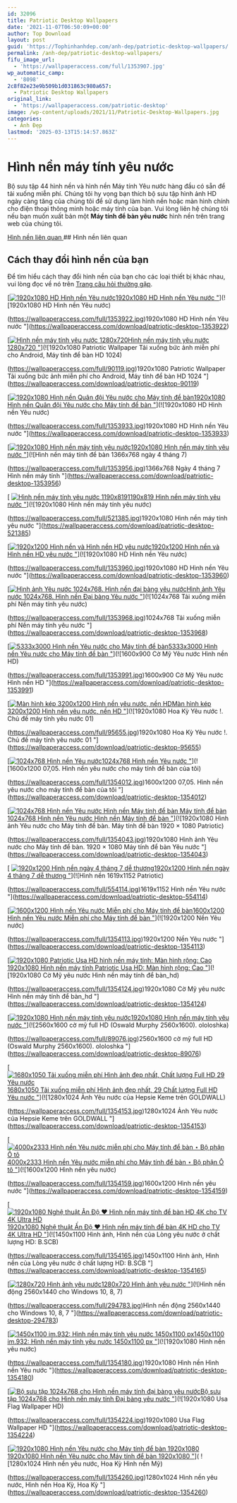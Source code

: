 ```yaml
---
id: 32096
title: Patriotic Desktop Wallpapers
date: '2021-11-07T06:50:09+00:00'
author: Top Download
layout: post
guid: 'https://Tophinhanhdep.com/anh-dep/patriotic-desktop-wallpapers/'
permalink: /anh-dep/patriotic-desktop-wallpapers/
fifu_image_url:
  - 'https://wallpaperaccess.com/full/1353907.jpg'
wp_automatic_camp:
  - '8098'
2c8f82e23e9b509b1d031863c980a657:
  - Patriotic Desktop Wallpapers
original_link:
  - 'https://wallpaperaccess.com/patriotic-desktop'
image: /wp-content/uploads/2021/11/Patriotic-Desktop-Wallpapers.jpg
categories:
  - Ảnh Đẹp
lastmod: '2025-03-13T15:14:57.863Z'
---
```

# Hình nền máy tính yêu nước

Bộ sưu tập 44 hình nền và hình nền Máy tính Yêu nước hàng đầu có sẵn để tải xuống miễn phí. Chúng tôi hy vọng bạn thích bộ sưu tập hình ảnh HD ngày càng tăng của chúng tôi để sử dụng làm hình nền hoặc màn hình chính cho điện thoại thông minh hoặc máy tính của bạn. Vui lòng liên hệ chúng tôi nếu bạn muốn xuất bản một **Máy tính để bàn yêu nước** hình nền trên trang web của chúng tôi.

[Hình nền liên quan ](#related) ## Hình nền liên quan

## Cách thay đổi hình nền của bạn

Để tìm hiểu cách thay đổi hình nền của bạn cho các loại thiết bị khác nhau, vui lòng đọc về nó trên [Trang câu hỏi thường gặp](https://tophinhanhdep.com/faq/).

  
[[![1920x1080 HD Hình nền Yêu nước](https://wallpaperaccess.com/full/1353907.jpg)1920x1080 HD Hình nền Yêu nước "](https://wallpaperaccess.com/download/patriotic-desktop-1353907)](![1920x1080 HD Hình nền Yêu nước)

(https://wallpaperaccess.com/full/1353922.jpg)1920x1080 HD Hình nền Yêu nước "](https://wallpaperaccess.com/download/patriotic-desktop-1353922)

[[![Hình nền máy tính yêu nước 1280x720](https://wallpaperaccess.com/full/1353931.jpg)Hình nền máy tính yêu nước 1280x720 "](https://wallpaperaccess.com/download/patriotic-desktop-1353931)](![1920x1080 Patriotic Wallpaper Tải xuống bức ảnh miễn phí cho Android, Máy tính để bàn HD 1024)

(https://wallpaperaccess.com/full/90119.jpg)1920x1080 Patriotic Wallpaper Tải xuống bức ảnh miễn phí cho Android, Máy tính để bàn HD 1024 "](https://wallpaperaccess.com/download/patriotic-desktop-90119)

[[![1920x1080 Hình nền Quân đội Yêu nước cho Máy tính để bàn](https://wallpaperaccess.com/full/112053.jpg)1920x1080 Hình nền Quân đội Yêu nước cho Máy tính để bàn "](https://wallpaperaccess.com/download/patriotic-desktop-112053)](![1920x1080 HD Hình nền Yêu nước)

(https://wallpaperaccess.com/full/1353933.jpg)1920x1080 HD Hình nền Yêu nước "](https://wallpaperaccess.com/download/patriotic-desktop-1353933)

[[![1920x1080 Hình nền máy tính yêu nước](https://wallpaperaccess.com/full/1353955.jpg)1920x1080 Hình nền máy tính yêu nước "](https://wallpaperaccess.com/download/patriotic-desktop-1353955)](![Hình nền máy tính để bàn 1366x768 ngày 4 tháng 7)

(https://wallpaperaccess.com/full/1353956.jpg)1366x768 Ngày 4 tháng 7 Hình nền máy tính "](https://wallpaperaccess.com/download/patriotic-desktop-1353956)

[ [![Hình nền máy tính yêu nước 1190x819](https://wallpaperaccess.com/full/1353957.jpg)1190x819 Hình nền máy tính yêu nước "](https://wallpaperaccess.com/download/patriotic-desktop-1353957)](![1920x1080 Hình nền máy tính yêu nước)

(https://wallpaperaccess.com/full/521385.jpg)1920x1080 Hình nền máy tính yêu nước "](https://wallpaperaccess.com/download/patriotic-desktop-521385)

[[![1920x1200 Hình nền và Hình nền HD yêu nước](https://wallpaperaccess.com/full/90114.jpg)1920x1200 Hình nền và Hình nền HD yêu nước "](https://wallpaperaccess.com/download/patriotic-desktop-90114)](![1920x1080 HD Hình nền Yêu nước)

(https://wallpaperaccess.com/full/1353960.jpg)1920x1080 HD Hình nền Yêu nước "](https://wallpaperaccess.com/download/patriotic-desktop-1353960)

[[![Hình ảnh Yêu nước 1024x768.  Hình nền đại bàng yêu nước](https://wallpaperaccess.com/full/112052.jpg)Hình ảnh Yêu nước 1024x768. Hình nền Đại bàng Yêu nước "](https://wallpaperaccess.com/download/patriotic-desktop-112052)](![1024x768 Tải xuống miễn phí Nền máy tính yêu nước)

(https://wallpaperaccess.com/full/1353968.jpg)1024x768 Tải xuống miễn phí Nền máy tính yêu nước "](https://wallpaperaccess.com/download/patriotic-desktop-1353968)

[[![5333x3000 Hình nền Yêu nước cho Máy tính để bàn](https://wallpaperaccess.com/full/1353969.jpg)5333x3000 Hình nền Yêu nước cho Máy tính để bàn "](https://wallpaperaccess.com/download/patriotic-desktop-1353969)](![1600x900 Cờ ​​Mỹ Yêu nước Hình nền HD)

(https://wallpaperaccess.com/full/1353991.jpg)1600x900 Cờ ​​Mỹ Yêu nước Hình nền HD "](https://wallpaperaccess.com/download/patriotic-desktop-1353991)

[[![Màn hình kép 3200x1200 Hình nền yêu nước, nền HD](https://wallpaperaccess.com/full/217975.jpg)Màn hình kép 3200x1200 Hình nền yêu nước, nền HD "](https://wallpaperaccess.com/download/patriotic-desktop-217975)](![1920x1080 Hoa Kỳ Yêu nước !.  Chủ đề máy tính yêu nước 01)

(https://wallpaperaccess.com/full/95655.jpg)1920x1080 Hoa Kỳ Yêu nước !. Chủ đề máy tính yêu nước 01 "](https://wallpaperaccess.com/download/patriotic-desktop-95655)

[[![1024x768 Hình nền Yêu nước](https://wallpaperaccess.com/full/294821.jpg)1024x768 Hình nền Yêu nước "](https://wallpaperaccess.com/download/patriotic-desktop-294821)](![1600x1200 07,05.  Hình nền yêu nước cho máy tính để bàn của tôi)

(https://wallpaperaccess.com/full/1354012.jpg)1600x1200 07,05. Hình nền yêu nước cho máy tính để bàn của tôi "](https://wallpaperaccess.com/download/patriotic-desktop-1354012)

[[![1024x768 Hình nền Yêu nước Hình nền Máy tính để bàn Máy tính để bàn](https://wallpaperaccess.com/full/1354030.jpg)1024x768 Hình nền Yêu nước Hình nền Máy tính để bàn "](https://wallpaperaccess.com/download/patriotic-desktop-1354030)](![1920x1080 Hình ảnh Yêu nước cho Máy tính để bàn.  Máy tính để bàn 1920 × 1080 Patriotic)

(https://wallpaperaccess.com/full/1354043.jpg)1920x1080 Hình ảnh Yêu nước cho Máy tính để bàn. 1920 × 1080 Máy tính để bàn Yêu nước "](https://wallpaperaccess.com/download/patriotic-desktop-1354043)

[ [![1920x1200 Hình nền ngày 4 tháng 7 dễ thương](https://wallpaperaccess.com/full/1354049.jpg)1920x1200 Hình nền ngày 4 tháng 7 dễ thương "](https://wallpaperaccess.com/download/patriotic-desktop-1354049)](![Hình nền 1619x1152 Patriotic)

(https://wallpaperaccess.com/full/554114.jpg)1619x1152 Hình nền Yêu nước "](https://wallpaperaccess.com/download/patriotic-desktop-554114)

[[![1600x1200 Hình nền Yêu nước Miễn phí cho Máy tính để bàn](https://wallpaperaccess.com/full/1354065.jpg)1600x1200 Hình nền Yêu nước Miễn phí cho Máy tính để bàn "](https://wallpaperaccess.com/download/patriotic-desktop-1354065)](![1920x1200 Nền Yêu nước)

(https://wallpaperaccess.com/full/1354113.jpg)1920x1200 Nền Yêu nước "](https://wallpaperaccess.com/download/patriotic-desktop-1354113)

[[![1920x1080 Patriotic Usa HD hình nền máy tính: Màn hình rộng: Cao](https://wallpaperaccess.com/full/1354122.jpg)1920x1080 Hình nền máy tính Patriotic Usa HD: Màn hình rộng: Cao "](https://wallpaperaccess.com/download/patriotic-desktop-1354122)](![1920x1080 Cờ Mỹ yêu nước Hình nền máy tính để bàn_hd)

(https://wallpaperaccess.com/full/1354124.jpg)1920x1080 Cờ Mỹ yêu nước Hình nền máy tính để bàn\_hd "](https://wallpaperaccess.com/download/patriotic-desktop-1354124)

[[![1920x1080 Hình nền máy tính yêu nước](https://wallpaperaccess.com/full/1354129.jpg)1920x1080 Hình nền máy tính yêu nước "](https://wallpaperaccess.com/download/patriotic-desktop-1354129)](![2560x1600 cờ mỹ full HD (Oswald Murphy 2560x1600).  ololoshka)

(https://wallpaperaccess.com/full/89076.jpg)2560x1600 cờ mỹ full HD (Oswald Murphy 2560x1600). ololoshka "](https://wallpaperaccess.com/download/patriotic-desktop-89076)

[[![1680x1050 Tải xuống miễn phí Hình ảnh đẹp nhất, Chất lượng Full HD 29 Yêu nước](https://wallpaperaccess.com/full/1354141.jpg)1680x1050 Tải xuống miễn phí Hình ảnh đẹp nhất, 29 Chất lượng Full HD Yêu nước "](https://wallpaperaccess.com/download/patriotic-desktop-1354141)](![1280x1024 Ảnh Yêu nước của Hepsie Keme trên GOLDWALL)

(https://wallpaperaccess.com/full/1354153.jpg)1280x1024 Ảnh Yêu nước của Hepsie Keme trên GOLDWALL "](https://wallpaperaccess.com/download/patriotic-desktop-1354153)

[[![4000x2333 Hình nền Yêu nước miễn phí cho Máy tính để bàn ⋆ Bộ phận Ô tô](https://wallpaperaccess.com/full/263121.jpg)4000x2333 Hình nền Yêu nước miễn phí cho Máy tính để bàn ⋆ Bộ phận Ô tô "](https://wallpaperaccess.com/download/patriotic-desktop-263121)](![1600x1200 Hình nền yêu nước)

(https://wallpaperaccess.com/full/1354159.jpg)1600x1200 Hình nền yêu nước "](https://wallpaperaccess.com/download/patriotic-desktop-1354159)

[[![1920x1080 Nghệ thuật Ấn Độ ❤ Hình nền máy tính để bàn HD 4K cho TV 4K Ultra HD](https://wallpaperaccess.com/full/5796.jpg)1920x1080 Nghệ thuật Ấn Độ ❤ Hình nền máy tính để bàn 4K HD cho TV 4K Ultra HD "](https://wallpaperaccess.com/download/patriotic-desktop-5796)](![1450x1100 Hình ảnh, Hình nền của Lòng yêu nước ở chất lượng HD: B.SCB)

(https://wallpaperaccess.com/full/1354165.jpg)1450x1100 Hình ảnh, Hình nền của Lòng yêu nước ở chất lượng HD: B.SCB "](https://wallpaperaccess.com/download/patriotic-desktop-1354165)

[[![1280x720 Hình ảnh yêu nước](https://wallpaperaccess.com/full/90162.jpg)1280x720 Hình ảnh yêu nước "](https://wallpaperaccess.com/download/patriotic-desktop-90162)](![Hình nền động 2560x1440 cho Windows 10, 8, 7)

(https://wallpaperaccess.com/full/294783.jpg)Hình nền động 2560x1440 cho Windows 10, 8, 7 "](https://wallpaperaccess.com/download/patriotic-desktop-294783)

[[![1450x1100 im.932: Hình nền máy tính yêu nước 1450x1100 px](https://wallpaperaccess.com/full/1354171.jpg)1450x1100 im.932: Hình nền máy tính yêu nước 1450x1100 px "](https://wallpaperaccess.com/download/patriotic-desktop-1354171)](![1920x1080 Hình nền yêu nước)

(https://wallpaperaccess.com/full/1354180.jpg)1920x1080 Hình nền Hình nền Yêu nước "](https://wallpaperaccess.com/download/patriotic-desktop-1354180)

[[![Bộ sưu tập 1024x768 cho Hình nền máy tính đại bàng yêu nước](https://wallpaperaccess.com/full/1354210.jpg)Bộ sưu tập 1024x768 cho Hình nền máy tính Đại bàng yêu nước "](https://wallpaperaccess.com/download/patriotic-desktop-1354210)](![1920x1080 Usa Flag Wallpaper HD)

(https://wallpaperaccess.com/full/1354224.jpg)1920x1080 Usa Flag Wallpaper HD "](https://wallpaperaccess.com/download/patriotic-desktop-1354224)

[[![1920x1080 Hình nền Yêu nước cho Máy tính để bàn 1920x1080](https://wallpaperaccess.com/full/1354253.jpg)1920x1080 Hình nền Yêu nước cho Máy tính để bàn 1920x1080 "](https://wallpaperaccess.com/download/patriotic-desktop-1354253)]( ![1280x1024 Hình nền yêu nước, Hoa Kỳ Hình nền Mỹ)

(https://wallpaperaccess.com/full/1354260.jpg)1280x1024 Hình nền yêu nước, Hình nền Hoa Kỳ, Hoa Kỳ "](https://wallpaperaccess.com/download/patriotic-desktop-1354260)
